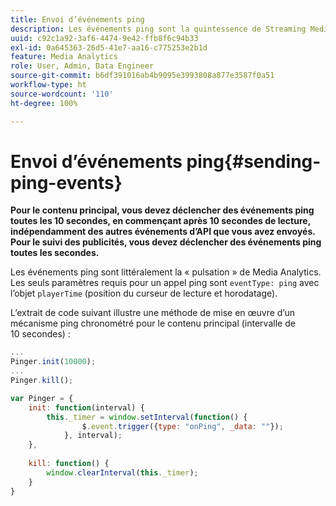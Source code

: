 ```yaml
---
title: Envoi d’événements ping
description: Les événements ping sont la quintessence de Streaming Media Analytics. Découvrez comment envoyer un ping programmé pour effectuer le suivi du contenu principal ou/et des publicités.
uuid: c92c1a92-3af6-4474-9e42-ffb8f6c94b33
exl-id: 0a645363-26d5-41e7-aa16-c775253e2b1d
feature: Media Analytics
role: User, Admin, Data Engineer
source-git-commit: b6df391016ab4b9095e3993808a877e3587f0a51
workflow-type: ht
source-wordcount: '110'
ht-degree: 100%

---
```


# Envoi d’événements ping{#sending-ping-events}

**Pour le contenu principal, vous devez déclencher des événements ping toutes les 10 secondes, en commençant après 10 secondes de lecture, indépendamment des autres événements d’API que vous avez envoyés. Pour le suivi des publicités, vous devez déclencher des événements ping toutes les secondes.**

Les événements ping sont littéralement la « pulsation » de Media Analytics. Les seuls paramètres requis pour un appel ping sont `eventType: ping` avec l’objet `playerTime` (position du curseur de lecture et horodatage).

L’extrait de code suivant illustre une méthode de mise en œuvre d’un mécanisme ping chronométré pour le contenu principal (intervalle de 10 secondes) :

```js
... 
Pinger.init(10000); 
... 
Pinger.kill();

var Pinger = { 
    init: function(interval) { 
        this._timer = window.setInterval(function() { 
                $.event.trigger({type: "onPing", _data: ""}); 
            }, interval); 
    }, 
     
    kill: function() { 
        window.clearInterval(this._timer); 
    } 
}
```
